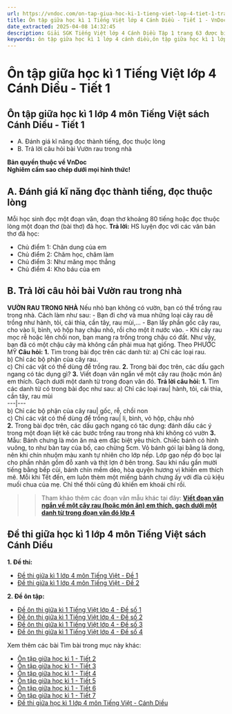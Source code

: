 ```yaml
---
url: https://vndoc.com/on-tap-giua-hoc-ki-1-tieng-viet-lop-4-tiet-1-trang-63-canh-dieu-299457
title: Ôn tập giữa học kì 1 Tiếng Việt lớp 4 Cánh Diều - Tiết 1 - VnDoc.com
date_extracted: 2025-04-08 14:32:45
description: Giải SGK Tiếng Việt lớp 4 Cánh Diều Tập 1 trang 63 được biên soạn nhằm giúp các em HS đạt kết quả tốt trong quá trình làm bài tập và học tập môn Tiếng Việt lớp 4.
keywords: ôn tập giữa học kì 1 lớp 4 cánh diều,ôn tập giữa học kì 1 lớp 4,ôn tập tiếng việt giữa học kì 1 lớp 4,ôn tập giữa học kì 1 lớp 4 môn tiếng việt,tiếng việt lớp 4 ôn tập giữa học kì 1,Ôn tập giữa học kì 1 Tiếng Việt lớp 4 trang 3,Ôn tập giữa học kì 1 Tiếng Việt trang 63,tiếng việt lớp 4 tập 1 trang 63,tiếng việt lớp 4,tiếng việt lớp 4 Cánh Diều,vở bài tập tiếng việt lớp 4,sách tiếng việt lớp 4,bài tập tiếng việt lớp 4,giải bài tập tiếng việt lớp 4,tiếng việt lớp 4 tập 1
---
```


# Ôn tập giữa học kì 1 Tiếng Việt lớp 4 Cánh Diều - Tiết 1
## **Ôn tập giữa học kì 1 lớp 4 môn Tiếng Việt sách Cánh Diều - Tiết 1**
  * A. Đánh giá kĩ năng đọc thành tiếng, đọc thuộc lòng
  * B. Trả lời câu hỏi bài Vườn rau trong nhà

**Bản quyền thuộc về VnDoc**   
**Nghiêm cấm sao chép dưới mọi hình thức\!**
## **A. Đánh giá kĩ năng đọc thành tiếng, đọc thuộc lòng**
Mỗi học sinh đọc một đoạn văn, đoạn thơ khoảng 80 tiếng hoặc đọc thuộc lòng một đoạn thơ \(bài thơ\) đã học.
**Trả lời:**
HS luyện đọc với các văn bản thơ đã học:
  * Chủ điểm 1: Chân dung của em
  * Chủ điểm 2: Chăm học, chăm làm
  * Chủ điểm 3: Như măng mọc thẳng
  * Chủ điểm 4: Kho báu của em

## **B. Trả lời câu hỏi bài Vườn rau trong nhà**
**VƯỜN RAU TRONG NHÀ**
Nếu nhỏ bạn không có vườn, bạn có thể trồng rau trong nhà. Cách làm như sau:
\- Bạn đi chợ và mua những loại cây rau dễ trồng như hành, tỏi, cải thìa, cần tây, rau mùi,...
\- Bạn lấy phần gốc cây rau, cho vào li, bình, vỏ hộp hay chậu nhỏ, rồi cho một ít nước vào.
\- Khi cây rau mọc rễ hoặc lên chồi non, bạn mang ra trồng trong chậu có đất.
Như vậy, bạn đã có một chậu cây mà không cần phải mua hạt giống.
Theo PHƯỚC MỸ
**Câu hỏi:**
**1.** Tìm trong bài đọc trên các danh từ:
a\) Chỉ các loại rau.  
b\) Chỉ các bộ phận của cây rau.  
c\) Chỉ các vật có thể dùng để trồng rau.
**2.** Trong bài đọc trên, các dấu gạch ngang có tác dụng gì?
**3.** Viết đoạn văn ngắn về một cây rau \(hoặc món ăn\) em thích. Gạch dưới một danh từ trong đoạn văn đó.
**Trả lời câu hỏi:**
**1.** Tìm các danh từ có trong bài đọc như sau:
a\) Chỉ các loại rau| hành, tỏi, cải thìa, cần tây, rau mùi  
---|---  
b\) Chỉ các bộ phận của cây rau| gốc, rễ, chồi non  
c\) Chỉ các vật có thể dùng để trồng rau| li, bình, vỏ hộp, chậu nhỏ  
**2.** Trong bài đọc trên, các dấu gạch ngang có tác dụng: đánh dấu các ý trong một đoạn liệt kê các bước trồng rau trong nhà khi không có vườn
**3.** Mẫu:
Bánh chưng là món ăn mà em đặc biệt yêu thích. Chiếc bánh có hình vuông, to như bàn tay của bố, cao chừng 5cm. Vỏ bánh gói lại bằng lá dong, nên khi chín nhuộm màu xanh tự nhiên cho lớp nếp. Lớp gạo nếp đó bọc lại cho phần nhân gồm đỗ xanh và thịt lợn ở bên trong. Sau khi nấu gần mười tiếng bằng bếp củi, bánh chín mềm dẻo, hòa quyện hương vị khiến em thích mê. Mỗi khi Tết đến, em luôn thèm một miếng bánh chưng ấy với đĩa củ kiệu muối chua của mẹ. Chỉ thế thôi cũng đủ khiến em khoái chí rồi.
>> Tham khảo thêm các đoạn văn mẫu khác tại đây: **[Viết đoạn văn ngắn về một cây rau \(hoặc món ăn\) em thích, gạch dưới một danh từ trong đoạn văn đó lớp 4](<https://vndoc.com/viet-doan-van-ngan-ve-mot-cay-rau-hoac-mon-an-em-thich-lop-4-303495>)**
## **Đề thi giữa học kì 1 lớp 4 môn Tiếng Việt sách Cánh Diều**
**1\. Đề thi:**
  * [Đề thi giữa kì 1 lớp 4 môn Tiếng Việt - Đề 1](<https://vndoc.com/de-thi-giua-ki-1-lop-4-mon-tieng-viet-canh-dieu-de-1-305066>)
  * [Đề thi giữa kì 1 lớp 4 môn Tiếng Việt - Đề 2](<https://vndoc.com/de-thi-giua-ki-1-lop-4-mon-tieng-viet-canh-dieu-de-2-305067>)

**2\. Đề ôn tập:**
  * [Đề ôn thi giữa kì 1 Tiếng Việt lớp 4 - Đề số 1](<https://vndoc.com/de-on-thi-giua-ki-1-tieng-viet-lop-4-canh-dieu-de-so-1-307755>)
  * [Đề ôn thi giữa kì 1 Tiếng Việt lớp 4 - Đề số 2](<https://vndoc.com/de-on-thi-giua-ki-1-tieng-viet-lop-4-canh-dieu-de-so-2-308119>)
  * [Đề ôn thi giữa kì 1 Tiếng Việt lớp 4 - Đề số 3](<https://vndoc.com/de-on-thi-giua-ki-1-tieng-viet-lop-4-canh-dieu-de-so-3-329909>)
  * [Đề ôn thi giữa kì 1 Tiếng Việt lớp 4 - Đề số 4](<https://vndoc.com/de-on-thi-giua-ki-1-tieng-viet-lop-4-canh-dieu-de-so-4-329910>)

Xem thêm các bài Tìm bài trong mục này khác:
  * [Ôn tập giữa học kì 1 - Tiết 2](</on-tap-giua-hoc-ki-1-tieng-viet-lop-4-tiet-2-trang-64-canh-dieu-299466>)
  * [Ôn tập giữa học kì 1 - Tiết 3](</on-tap-giua-hoc-ki-1-tieng-viet-lop-4-tiet-3-trang-65-canh-dieu-299468>)
  * [Ôn tập giữa học kì 1 - Tiết 4](</on-tap-giua-hoc-ki-1-tieng-viet-lop-4-tiet-4-trang-65-canh-dieu-299469>)
  * [Ôn tập giữa học kì 1 - Tiết 5](</on-tap-giua-hoc-ki-1-tieng-viet-lop-4-tiet-5-trang-66-canh-dieu-299470>)
  * [Ôn tập giữa học kì 1 - Tiết 6](</on-tap-giua-hoc-ki-1-tieng-viet-lop-4-tiet-6-trang-67-canh-dieu-299471>)
  * [Ôn tập giữa học kì 1 - Tiết 7](</on-tap-giua-hoc-ki-1-tieng-viet-lop-4-tiet-7-133837>)
  * [Đề thi giữa học kì 1 lớp 4 môn Tiếng Việt - Cánh Diều](<https://vndoc.com/de-thi-giua-ki-1-lop-4-mon-tieng-viet-canh-dieu>)

